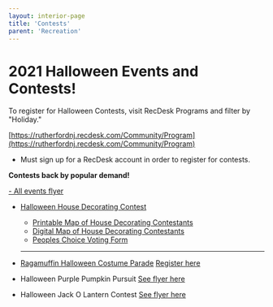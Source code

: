 ```yaml
---
layout: interior-page
title: 'Contests'
parent: 'Recreation'
---
```




# 2021 Halloween Events and Contests!

To register for Halloween Contests, visit RecDesk Programs and filter by "Holiday." 

[https://rutherfordnj.recdesk.com/Community/Program](https://rutherfordnj.recdesk.com/Community/Program)

* Must sign up for a RecDesk account in order to register for contests.


**Contests back by popular demand!**

[- All events flyer](https://storage.googleapis.com/static.rutherford-nj.com/recreation/contests/2021_Halloween_AllEvents.pdf)

- [Halloween House Decorating Contest](https://storage.googleapis.com/static.rutherford-nj.com/recreation/contests/2021_Halloween_HouseDecor.pdf)
  - [Printable Map of House Decorating Contestants](https://storage.googleapis.com/static.rutherford-nj.com/recreation/contests/2021_HouseDecorating_MAP.pdf)
  - [Digital Map of House Decorating Contestants](https://www.google.com/maps/d/edit?mid=1u3vW0PmYoKeDJlmlCBjwxrURbI-4dXNN&usp=sharing)
  - [Peoples Choice Voting Form](https://docs.google.com/forms/d/e/1FAIpQLSeBMhhF5SerN6Gs1SJO9PG-ypIhDFDRmChIRj2INBKNXbnaTw/viewform)
  
  ---
  
- [Ragamuffin Halloween Costume Parade](https://storage.googleapis.com/static.rutherford-nj.com/recreation/contests/2021_Halloween_Ragamuffin.pdf) [Register here](https://rutherfordnj.recdesk.com/Community/Program/Detail?programId=115)

- Halloween Purple Pumpkin Pursuit [See flyer here](https://storage.googleapis.com/static.rutherford-nj.com/recreation/contests/2021_Halloween_PurplePumpkin.pdf)

- Halloween Jack O Lantern Contest [See flyer here](https://storage.googleapis.com/static.rutherford-nj.com/recreation/contests/2021_Halloween_JackOLantern.pdf)
